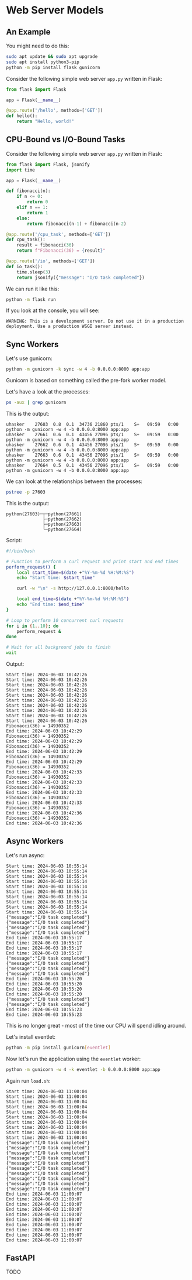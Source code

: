 # Web Server Models

## An Example

You might need to do this:

```sh
sudo apt update && sudo apt upgrade
sudo apt install python3-pip
python -m pip install flask gunicorn
```

Consider the following simple web server `app.py` written in Flask:

```python
from flask import Flask

app = Flask(__name__)

@app.route('/hello', methods=['GET'])
def hello():
    return "Hello, world!"
```

## CPU-Bound vs I/O-Bound Tasks

Consider the following simple web server `app.py` written in Flask:

```python
from flask import Flask, jsonify
import time

app = Flask(__name__)

def fibonacci(n):
    if n <= 0:
        return 0
    elif n == 1:
        return 1
    else:
        return fibonacci(n-1) + fibonacci(n-2)

@app.route('/cpu_task', methods=['GET'])
def cpu_task():
    result = fibonacci(36)
    return f"Fibonacci(36) = {result}"

@app.route('/io', methods=['GET'])
def io_task():
    time.sleep(3)
    return jsonify({"message": "I/O task completed"})
```

We can run it like this:

```sh
python -m flask run
```

If you look at the console, you will see:

```
WARNING: This is a development server. Do not use it in a production deployment. Use a production WSGI server instead.
```

## Sync Workers

Let's use gunicorn:

```sh
python -m gunicorn -k sync -w 4 -b 0.0.0.0:8000 app:app
```

Gunicorn is based on something called the pre-fork worker model.

Let's have a look at the processes:

```sh
ps -aux | grep gunicorn
```

This is the output:

```
uhasker    27603  0.8  0.1  34736 21860 pts/1    S+   09:59   0:00 python -m gunicorn -w 4 -b 0.0.0.0:8000 app:app
uhasker    27661  0.6  0.1  43456 27096 pts/1    S+   09:59   0:00 python -m gunicorn -w 4 -b 0.0.0.0:8000 app:app
uhasker    27662  0.6  0.1  43456 27096 pts/1    S+   09:59   0:00 python -m gunicorn -w 4 -b 0.0.0.0:8000 app:app
uhasker    27663  0.6  0.1  43456 27096 pts/1    S+   09:59   0:00 python -m gunicorn -w 4 -b 0.0.0.0:8000 app:app
uhasker    27664  0.5  0.1  43456 27096 pts/1    S+   09:59   0:00 python -m gunicorn -w 4 -b 0.0.0.0:8000 app:app
```

We can look at the relationships between the processes:

```sh
pstree -p 27603
```

This is the output:

```
python(27603)─┬─python(27661)
              ├─python(27662)
              ├─python(27663)
              └─python(27664)
```

Script:

```sh
#!/bin/bash

# Function to perform a curl request and print start and end times
perform_request() {
    local start_time=$(date +"%Y-%m-%d %H:%M:%S")
    echo "Start time: $start_time"

    curl -w "\n" -s http://127.0.0.1:8000/hello

    local end_time=$(date +"%Y-%m-%d %H:%M:%S")
    echo "End time: $end_time"
}

# Loop to perform 10 concurrent curl requests
for i in {1..10}; do
    perform_request &
done

# Wait for all background jobs to finish
wait
```

Output:

```
Start time: 2024-06-03 10:42:26
Start time: 2024-06-03 10:42:26
Start time: 2024-06-03 10:42:26
Start time: 2024-06-03 10:42:26
Start time: 2024-06-03 10:42:26
Start time: 2024-06-03 10:42:26
Start time: 2024-06-03 10:42:26
Start time: 2024-06-03 10:42:26
Start time: 2024-06-03 10:42:26
Start time: 2024-06-03 10:42:26
Fibonacci(36) = 14930352
End time: 2024-06-03 10:42:29
Fibonacci(36) = 14930352
End time: 2024-06-03 10:42:29
Fibonacci(36) = 14930352
End time: 2024-06-03 10:42:29
Fibonacci(36) = 14930352
End time: 2024-06-03 10:42:29
Fibonacci(36) = 14930352
End time: 2024-06-03 10:42:33
Fibonacci(36) = 14930352
End time: 2024-06-03 10:42:33
Fibonacci(36) = 14930352
End time: 2024-06-03 10:42:33
Fibonacci(36) = 14930352
End time: 2024-06-03 10:42:33
Fibonacci(36) = 14930352
End time: 2024-06-03 10:42:36
Fibonacci(36) = 14930352
End time: 2024-06-03 10:42:36
```

## Async Workers

Let's run async:

```
Start time: 2024-06-03 10:55:14
Start time: 2024-06-03 10:55:14
Start time: 2024-06-03 10:55:14
Start time: 2024-06-03 10:55:14
Start time: 2024-06-03 10:55:14
Start time: 2024-06-03 10:55:14
Start time: 2024-06-03 10:55:14
Start time: 2024-06-03 10:55:14
Start time: 2024-06-03 10:55:14
Start time: 2024-06-03 10:55:14
{"message":"I/O task completed"}
{"message":"I/O task completed"}
{"message":"I/O task completed"}
{"message":"I/O task completed"}
End time: 2024-06-03 10:55:17
End time: 2024-06-03 10:55:17
End time: 2024-06-03 10:55:17
End time: 2024-06-03 10:55:17
{"message":"I/O task completed"}
{"message":"I/O task completed"}
{"message":"I/O task completed"}
{"message":"I/O task completed"}
End time: 2024-06-03 10:55:20
End time: 2024-06-03 10:55:20
End time: 2024-06-03 10:55:20
End time: 2024-06-03 10:55:20
{"message":"I/O task completed"}
{"message":"I/O task completed"}
End time: 2024-06-03 10:55:23
End time: 2024-06-03 10:55:23
```

This is no longer great - most of the time our CPU will spend idling around.

Let's install eventlet:

```sh
python -m pip install gunicorn[eventlet]
```

Now let's run the application using the `eventlet` worker:

```sh
python -m gunicorn -w 4 -k eventlet -b 0.0.0.0:8000 app:app
```

Again run `load.sh`:

```
Start time: 2024-06-03 11:00:04
Start time: 2024-06-03 11:00:04
Start time: 2024-06-03 11:00:04
Start time: 2024-06-03 11:00:04
Start time: 2024-06-03 11:00:04
Start time: 2024-06-03 11:00:04
Start time: 2024-06-03 11:00:04
Start time: 2024-06-03 11:00:04
Start time: 2024-06-03 11:00:04
Start time: 2024-06-03 11:00:04
{"message":"I/O task completed"}
{"message":"I/O task completed"}
{"message":"I/O task completed"}
{"message":"I/O task completed"}
{"message":"I/O task completed"}
{"message":"I/O task completed"}
{"message":"I/O task completed"}
{"message":"I/O task completed"}
{"message":"I/O task completed"}
{"message":"I/O task completed"}
End time: 2024-06-03 11:00:07
End time: 2024-06-03 11:00:07
End time: 2024-06-03 11:00:07
End time: 2024-06-03 11:00:07
End time: 2024-06-03 11:00:07
End time: 2024-06-03 11:00:07
End time: 2024-06-03 11:00:07
End time: 2024-06-03 11:00:07
End time: 2024-06-03 11:00:07
End time: 2024-06-03 11:00:07
```

## FastAPI

TODO
